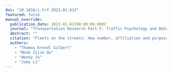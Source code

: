 ```yaml
---
doi: "10.1016/j.trf.2023.01.013"
featured: false
manual_override:
  publication_date: 2023-02-01T00:00:00.000Z
  journal: "Transportation Research Part F: Traffic Psychology and Behaviour"
  abstract: ""
  citation: "Fleets on the streets: How number, affiliation and purpose of shared-lane automated vehicle convoys influence public perception and blame (2023)"
  authors:
    - "Thomas Krendl Gilbert"
    - "Noah Zijie Qu"
    - "Wendy Ju"
    - "Jamy Li"
---
```


<!-- You can add additional content about this publication here if needed -->
